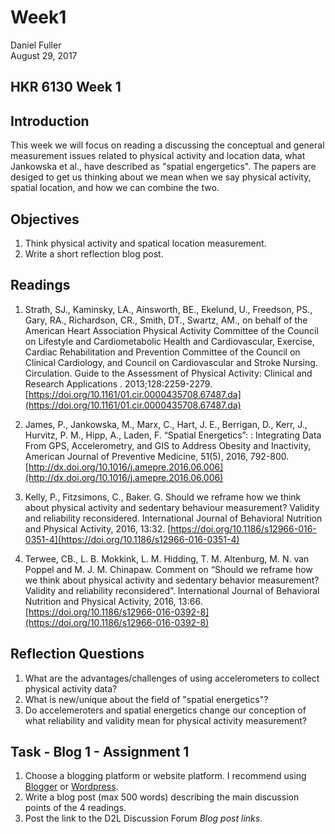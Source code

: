 # Week1
Daniel Fuller  
August 29, 2017  



## HKR 6130 Week 1 

## Introduction

This week we will focus on reading a discussing the conceptual and general measurement issues related to physical activity and location data, what Jankowska et al., have described as "spatial engergetics". The papers are desiged to get us thinking about we mean when we say physical activity, spatial location, and how we can combine the two.

## Objectives

1. Think physical activity and spatical location measurement. 
2. Write a short reflection blog post. 

## Readings 

1. Strath, SJ., Kaminsky, LA., Ainsworth, BE., Ekelund, U., Freedson, PS., Gary, RA., Richardson, CR., Smith, DT., Swartz, AM., on behalf of the American Heart Association Physical Activity Committee of the Council on Lifestyle and Cardiometabolic Health and Cardiovascular, Exercise, Cardiac Rehabilitation and Prevention Committee of the Council on Clinical Cardiology, and Council on Cardiovascular and Stroke Nursing. Circulation. Guide to the Assessment of Physical Activity: Clinical and Research Applications . 2013;128:2259-2279. [https://doi.org/10.1161/01.cir.0000435708.67487.da](https://doi.org/10.1161/01.cir.0000435708.67487.da)

2. James, P., Jankowska, M., Marx, C., Hart, J. E., Berrigan, D., Kerr, J., Hurvitz, P. M.,  Hipp, A.,  Laden, F. “Spatial Energetics”: : Integrating Data From GPS, Accelerometry, and GIS to Address Obesity and Inactivity, American Journal of Preventive Medicine, 51(5), 2016, 792-800.  [http://dx.doi.org/10.1016/j.amepre.2016.06.006](http://dx.doi.org/10.1016/j.amepre.2016.06.006)

3. Kelly, P., Fitzsimons, C., Baker. G. Should we reframe how we think about physical activity and sedentary behaviour measurement? Validity and reliability reconsidered. International Journal of Behavioral Nutrition and Physical Activity, 2016, 13:32. [https://doi.org/10.1186/s12966-016-0351-4](https://doi.org/10.1186/s12966-016-0351-4)

4. Terwee, CB., L. B. Mokkink, L. M. Hidding, T. M. Altenburg, M. N. van Poppel and M. J. M. Chinapaw. Comment on “Should we reframe how we think about physical activity and sedentary behavior measurement? Validity and reliability reconsidered”. International Journal of Behavioral Nutrition and Physical Activity, 2016, 13:66. [https://doi.org/10.1186/s12966-016-0392-8](https://doi.org/10.1186/s12966-016-0392-8)

## Reflection Questions

1. What are the advantages/challenges of using accelerometers to collect physical activity data?
2. What is new/unique about the field of "spatial energetics"?
3. Do accelemeroters and spatial energetics change our conception of what reliability and validity mean for physical activity measurement?

## Task - Blog 1 - Assignment 1

1. Choose a blogging platform or website platform. I recommend using [Blogger](https://www.blogger.com/) or [Wordpress](https://wordpress.com/). 
2. Write a blog post (max 500 words) describing the main discussion points of the 4 readings.
3. Post the link to the D2L Discussion Forum *Blog post links*.

